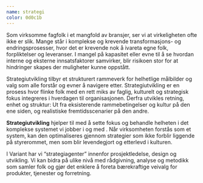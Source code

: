 ```yaml
---
name: strategi
color: 0d0c1b
---
```


Som virksomme fagfolk i et mangfold av bransjer, ser vi at
virkeligheten ofte ikke er slik. Mange står i komplekse og krevende
transformasjons- og endringsprosesser, hvor det er krevende nok å
ivareta egne folk, forpliktelser og leveranser. I mangel på kapasitet
eller evne til å se hvordan interne og eksterne innsatsfaktorer
samvirker, blir risikoen stor for at hindringer skapes der muligheter
kunne oppstått.

Strategiutvikling tilbyr et strukturert rammeverk for helhetlige
målbilder og valg som alle forstår og evner å navigere etter.
Strategiutvikling er en prosess hvor flinke folk med en rett miks av
faglig, kulturelt og strategisk fokus integreres i hverdagen til
organisasjonen. Derfra utvikles retning, enhet og struktur: Ut fra
eksisterende rammebetingelser og kultur på den ene siden, og
realistiske fremtidsscenarier på den andre.

<strong>Strategiutvikling</strong> hjelper til med å sette fokus og
behandle helheten i det komplekse systemet vi jobber i og med . Når
virksomheten forstås som et system, kan den optimaliseres gjennom
strategier som ikke forblir liggende på styrerommet, men som blir
levendegjort og etterlevd i kulturen.

I Variant har vi “strategiagenter” innenfor prosjektledelse, design
og utvikling. Vi kan bidra på ulike nivå med rådgivning, analyse og
metodikk som samler folk og gjør det enklere å foreta bærekraftige
veivalg for produkter, tjenester og forretning.
